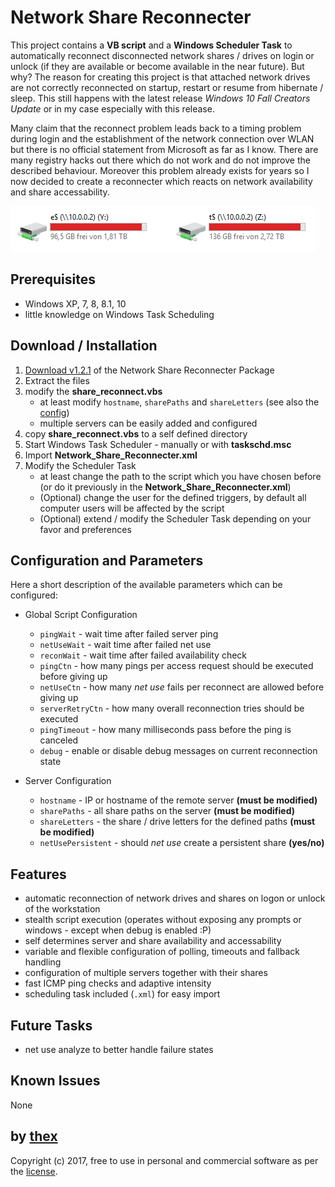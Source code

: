 # Network Share Reconnecter
This project contains a **VB script** and a **Windows Scheduler Task** to automatically reconnect disconnected network shares / drives on login or unlock (if they are available or become available in the near future). But why? The reason for creating this project is that attached network drives are not correctly reconnected on startup, restart or resume from hibernate / sleep. This still happens with the latest release *Windows 10 Fall Creators Update* or in my case especially with this release.

Many claim that the reconnect problem leads back to a timing problem during login and the establishment of the network connection over WLAN but there is no official statement from Microsoft as far as I know. There are many registry hacks out there which do not work and do not improve the described behaviour. Moreover this problem already exists for years so I now decided to create a reconnecter which reacts on network availability and share accessability.

![1](/screenshots/drives.png)

## Prerequisites
* Windows XP, 7, 8, 8.1, 10
* little knowledge on Windows Task Scheduling

## Download / Installation
1. [Download v1.2.1](https://github.com/thexmanxyz/network-share-reconnecter/releases/download/v1.2.1/nsr.v1.2.1.zip) of the Network Share Reconnecter Package
2. Extract the files
3. modify the **share_reconnect.vbs**
   * at least modify `hostname`, `sharePaths` and `shareLetters` (see also the [config](https://github.com/thexmanxyz/network-share-reconnecter/blob/master/src/share_reconnect.vbs#L439-L440))
   * multiple servers can be easily added and configured
4. copy **share_reconnect.vbs** to a self defined directory
5. Start Windows Task Scheduler - manually or with **taskschd.msc**
6. Import **Network_Share_Reconnecter.xml**
7. Modify the Scheduler Task
   * at least change the path to the script which you have chosen before (or do it previously in the **Network_Share_Reconnecter.xml**)
   * (Optional) change the user for the defined triggers, by default all computer users will be affected by the script
   * (Optional) extend / modify the Scheduler Task depending on your favor and preferences

## Configuration and Parameters
Here a short description of the available parameters which can be configured:

* Global Script Configuration
  * `pingWait` - wait time after failed server ping
  * `netUseWait` - wait time after failed net use
  * `reconWait` - wait time after failed availability check
  * `pingCtn` - how many pings per access request should be executed before giving up
  * `netUseCtn` - how many *net use* fails per reconnect are allowed before giving up
  * `serverRetryCtn` - how many overall reconnection tries should be executed
  * `pingTimeout` - how many milliseconds pass before the ping is canceled
  * `debug` - enable or disable debug messages on current reconnection state

* Server Configuration
  * `hostname` - IP or hostname of the remote server **(must be modified)**
  * `sharePaths` - all share paths on the server **(must be modified)**
  * `shareLetters` - the share / drive letters for the defined paths **(must be modified)**
  * `netUsePersistent` - should *net use* create a persistent share **(yes/no)**

## Features
* automatic reconnection of network drives and shares on logon or unlock of the workstation
* stealth script execution (operates without exposing any prompts or windows - except when debug is enabled :P)
* self determines server and share availability and accessability 
* variable and flexible configuration of polling, timeouts and fallback handling
* configuration of multiple servers together with their shares
* fast ICMP ping checks and adaptive intensity
* scheduling task included (`.xml`) for easy import

## Future Tasks
* net use analyze to better handle failure states

## Known Issues
None

## by [thex](https://github.com/thexmanxyz)
Copyright (c) 2017, free to use in personal and commercial software as per the [license](/LICENSE.md).
